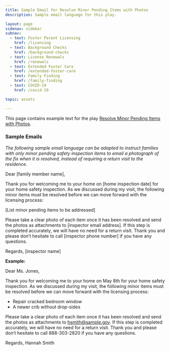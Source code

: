 ```yaml
---
title: Sample Email for Resolve Minor Pending Items with Photos
description: Sample email language for this play.

layout: page
sidenav: sidebar
subnav:
  - text: Foster Parent Licensing
    href: /licensing
  - text: Background Checks
    href: /background-checks
  - text: License Renewals
    href: /renewals
  - text: Extended Foster Care
    href: /extended-foster-care
  - text: Family Finding
    href: /family-finding
  - text: COVID-19
    href: /covid-19

topic: assets

---
```


This page contains example text for the play [Resolve Minor Pending Items with Photos](/playbook/resolve_minor_pending_items_with_photos).

### Sample Emails


*The following sample email language can be adapted to instruct families with only minor pending safety inspection items to email a photograph of the fix when it is resolved, instead of requiring a return visit to the residence.*



Dear [family member name],

Thank you for welcoming me to your home on [home inspection date] for your home safety inspection. As we discussed during my visit, the following minor items must be resolved before we can move forward with the licensing process: 

[List minor pending items to be addressed]

Please take a clear photo of each item once it has been resolved and send the photos as attachments to [inspector email address]. If this step is completed accurately, we will have no need for a return visit. Thank you and please don’t hesitate to call [inspector phone number] if you have any questions. 

Regards, 
[inspector name] 

**Example:** 

Dear Ms. Jones,

Thank you for welcoming me to your home on May 8th for your home safety inspection. As we discussed during my visit, the following minor items must be resolved before we can move forward with the licensing process: 

* Repair cracked bedroom window
* A newer crib without drop-sides

Please take a clear photo of each item once it has been resolved and send the photos as attachments to hsmith@sample.gov. If this step is completed accurately, we will have no need for a return visit. Thank you and please don’t hesitate to call 888-303-2820 if you have any questions.

Regards,
Hannah Smith
